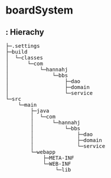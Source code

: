 # boardSystem
## : Hierachy
<pre>
├─.settings
├─build
│  └─classes
│      └─com
│          └─hannahj
│              └─bbs
│                  ├─dao
│                  ├─domain
│                  └─service
└─src
    └─main
        ├─java
        │  └─com
        │      └─hannahj
        │          └─bbs
        │              ├─dao
        │              ├─domain
        │              └─service
        └─webapp
            ├─META-INF
            └─WEB-INF
                └─lib
</pre>
